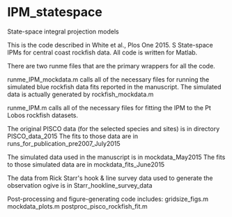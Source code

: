 # IPM_statespace
State-space integral projection models

This is the code described in White et al., Plos One 2015. S
State-space IPMs for central coast rockfish data.
All code is written for Matlab.

There are two runme files that are the primary wrappers for all the code.

runme_IPM_mockdata.m calls all of the necessary files for running the simulated blue rockfish data fits reported in the manuscript.
The simulated data is actually generated by rockfish_mockdata.m

runme_IPM.m calls all of the necessary files for fitting the IPM to the Pt Lobos rockfish datasets.

The original PISCO data (for the selected species and sites) is in directory PISCO_data_2015
The fits to those data are in runs_for_publication_pre2007_July2015

The simulated data used in the manuscript is in mockdata_May2015
The fits to those simulated data are in mockdata_fits_June2015

The data from Rick Starr's hook & line survey data used to generate the observation ogive is in Starr_hookline_survey_data

Post-processing and figure-generating code includes:
gridsize_figs.m
mockdata_plots.m
postproc_pisco_rockfish_fit.m


